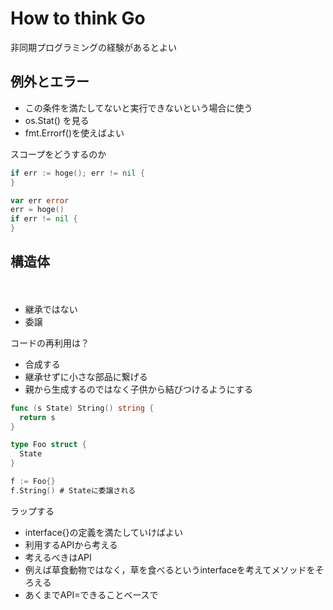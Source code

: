 How to think Go
====


非同期プログラミングの経験があるとよい

## 例外とエラー

- この条件を満たしてないと実行できないという場合に使う
- os.Stat() を見る
- fmt.Errorf()を使えばよい

スコープをどうするのか

```go
if err := hoge(); err != nil {
}

var err error
err = hoge()
if err != nil {
}
```

## 構造体
　
- 継承ではない
- 委譲


コードの再利用は？

- 合成する
- 継承せずに小さな部品に繋げる
- 親から生成するのではなく子供から結びつけるようにする

```go
func (s State) String() string {
  return s
}

type Foo struct {
  State
}

f := Foo{}
f.String() # Stateに委譲される
```

ラップする

- interface{}の定義を満たしていけばよい
- 利用するAPIから考える
- 考えるべきはAPI
- 例えば草食動物ではなく，草を食べるというinterfaceを考えてメソッドをそろえる
- あくまでAPI=できることベースで
